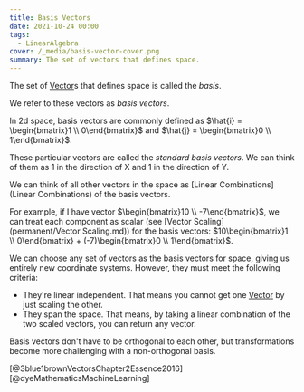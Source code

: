 ```yaml
---
title: Basis Vectors
date: 2021-10-24 00:00
tags:
  - LinearAlgebra
cover: /_media/basis-vector-cover.png
summary: The set of vectors that defines space.
---
```


The set of [Vector](vector.md)s that defines space is called the *basis*.

 We refer to these vectors as *basis vectors*.

In 2d space, basis vectors are commonly defined as $\hat{i} = \begin{bmatrix}1 \\ 0\end{bmatrix}$ and $\hat{j} = \begin{bmatrix}0 \\ 1\end{bmatrix}$.

 These particular vectors are called the *standard basis vectors*. We can think of them as 1 in the direction of X and 1 in the direction of Y.

We can think of all other vectors in the space as [Linear Combinations](Linear Combinations) of the basis vectors.

For example, if I have vector $\begin{bmatrix}10 \\ -7\end{bmatrix}$, we can treat each component as scalar (see [Vector Scaling](permanent/Vector Scaling.md)) for the basis vectors: $10\begin{bmatrix}1 \\ 0\end{bmatrix} + (-7)\begin{bmatrix}0 \\ 1\end{bmatrix}$.

We can choose any set of vectors as the basis vectors for space, giving us entirely new coordinate systems. However, they must meet the following criteria:

* They're linear independent. That means you cannot get one [Vector](vector.md) by just scaling the other.
* They span the space. That means, by taking a linear combination of the two scaled vectors, you can return any vector.

Basis vectors don't have to be orthogonal to each other, but transformations become more challenging with a non-orthogonal basis.

[@3blue1brownVectorsChapter2Essence2016]
[@dyeMathematicsMachineLearning]
